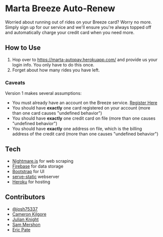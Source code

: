 # Marta Breeze Auto-Renew

Worried about running out of rides on your Breeze card? Worry no more. Simply sign up for our service
and we'll ensure you're always topped off and automatically charge your credit card when you need more.

## How to Use

1. Hop over to https://marta-autopay.herokuapp.com/ and provide us your login info. You only have to do this once.
2. Forget about how many rides you have left.

### Caveats

Version 1 makes several assumptions:

- You must already have an account on the Breeze service. [Register Here](https://is.breezecard.com/marta/)
- You should have **exactly** one card registered on your account (more than one card causes "undefined behavior")
- You should have **exactly** one credit card on file (more than one causes "undefined behavior")
- You should have **exactly** one address on file, which is the billing address of the credit card (more than one causes "undefined behavior")

## Tech

- [Nightmare.js](http://www.nightmarejs.org/) for web scraping
- [Firebase](https://firebase.google.com/) for data storage
- [Bootstrap](https://getbootstrap.com/) for UI
- [serve-static](https://www.npmjs.com/package/serve-static) webserver
- [Heroku](https://www.heroku.com/) for hosting

## Contributors

- [@josh75337](https://github.com/josh75337)
- [Cameron Kilgore](https://github.com/ghostfreeman)
- [Julian Knight](https://github.com/rabidaudio)
- [Sam Mershon](https://github.com/sammershon)
- [Eric Pate](https://github.com/RamblinWreck77)


